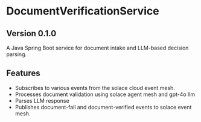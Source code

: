 # DocumentVerificationService

## Version 0.1.0


A Java Spring Boot service for document intake and LLM-based decision parsing.

## Features

- Subscribes to various events from the solace cloud event mesh.
- Processes document validation using solace agent mesh and gpt-4o llm 
- Parses LLM response
- Publishes document-fail and document-verified events to solace event mesh.

